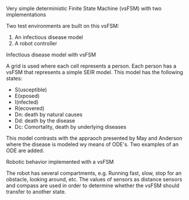 Very simple deterministic Finite State Machine (vsFSM) with two implementations

Two test environments are built on this vsFSM:

  1. An infectious disease model
  2. A robot controller

Infectious disease model with vsFSM

A grid is used where each cell represents a person. Each person has a
vsFSM that represents a simple SEIR model. This model has the following
states:

  - S(usceptible)
  - E(xposed)
  - I(nfected)
  - R(ecovered)
  - Dn: death by natural causes
  - Dd: death by the disease
  - Dc: Comortality, death by underlying diseases

This model contrasts with the appraoch presented by May and Anderson where 
the disease is modeled wy means of ODE's. Two examples of an ODE are 
added.

Robotic behavior implemented with a vsFSM

The robot has several compartments, e.g. Running fast, slow, stop for an obstacle, 
looking around, etc. The values of sensors as distance sensors and compass are used
in order to determine whether the vsFSM should transfer to another state. 
